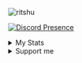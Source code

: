 <p align="left"> <img src="https://komarev.com/ghpvc/?username=ritshu&label=Profile%20views&color=0e75b6&style=flat" alt="ritshu" /> </p>

[![Discord Presence](https://lanyard-profile-readme.vercel.app/api/216282035503890442?hideDiscrim=true&borderRadius=28px&idleMessage=☄️%20Hoshiyomis%20☄️)](https://discord.com/users/216282035503890442)

<details><summary> My Stats </summary><blockquote>
<details><summary> Noo don't look at my stats 😔 </summary><blockquote>
<details><summary> Github </summary><blockquote>
 
 [![Shu's top langs](https://github-readme-stats.vercel.app/api/top-langs/?username=Ritshu&layout=compact&count_private=true&theme=tokyonight)](https://github.com/anuraghazra/github-readme-stats)

[![Shu's Github Stats](https://github-readme-stats.vercel.app/api?username=ritshu&count_private=true&show_icons=true&theme=tokyonight)](https://github.com/anuraghazra/github-readme-stats)

[![Shu's Streak Stats](https://github-readme-streak-stats.herokuapp.com?user=ritshu&theme=tokyonight)](https://git.io/streak-stats)
 
</blockquote></details>
</blockquotes></details>
</blockquotes></details>
 
<details>
 <summary>Support me</summary>
 <br/>
 <p><a href="https://ko-fi.com/ritshu"> <img align="left" src="https://cdn.ko-fi.com/cdn/kofi3.png?v=3" height="50" width="210" alt="ritshu" /></a></p><br><br>
</details>
